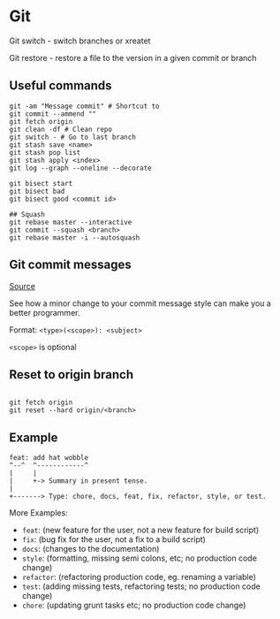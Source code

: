 # Git

Git switch - switch branches or xreatet

Git restore - restore a file to the version in a given commit or branch

## Useful commands

```shell
git -am "Message commit" # Shortcut to
git commit --ammend ""
git fetch origin
git clean -df # Clean repo
git switch - # Go to last branch
git stash save <name>
git stash pop list
git stash apply <index>
git log --graph --oneline --decorate

git bisect start
git bisect bad
git bisect good <commit id>

## Squash
git rebase master --interactive
git commit --squash <branch>
git rebase master -i --autosquash

```

## Git commit messages

[Source](https://gist.github.com/joshbuchea/6f47e86d2510bce28f8e7f42ae84c716)

See how a minor change to your commit message style can make you a better programmer.

Format: `<type>(<scope>): <subject>`

`<scope>` is optional

## Reset to origin branch

```shell

git fetch origin
git reset --hard origin/<branch>
```

## Example

```shell
feat: add hat wobble
^--^  ^------------^
|     |
|     +-> Summary in present tense.
|
+-------> Type: chore, docs, feat, fix, refactor, style, or test.
```

More Examples:

- `feat`: (new feature for the user, not a new feature for build script)
- `fix`: (bug fix for the user, not a fix to a build script)
- `docs`: (changes to the documentation)
- `style`: (formatting, missing semi colons, etc; no production code change)
- `refactor`: (refactoring production code, eg. renaming a variable)
- `test`: (adding missing tests, refactoring tests; no production code change)
- `chore`: (updating grunt tasks etc; no production code change)
